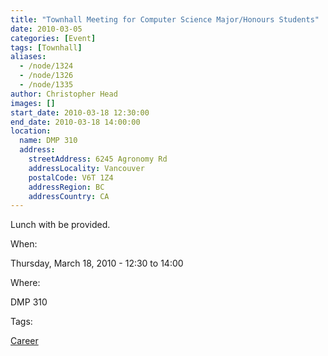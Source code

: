 ```yaml
---
title: "Townhall Meeting for Computer Science Major/Honours Students"
date: 2010-03-05
categories: [Event]
tags: [Townhall]
aliases:
  - /node/1324
  - /node/1326
  - /node/1335
author: Christopher Head
images: []
start_date: 2010-03-18 12:30:00
end_date: 2010-03-18 14:00:00
location:
  name: DMP 310
  address:
    streetAddress: 6245 Agronomy Rd
    addressLocality: Vancouver
    postalCode: V6T 1Z4
    addressRegion: BC
    addressCountry: CA
---
```


Lunch with be provided.

When:

Thursday, March 18, 2010 - 12:30 to 14:00

Where:

DMP 310

Tags:

[Career](/career)
